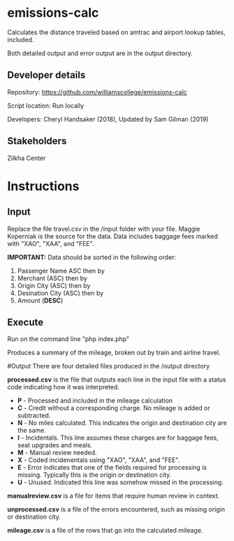 # emissions-calc
Calculates the distance traveled based on amtrac and airport lookup tables, included. 

Both detailed output and error output are in the output directory. 

## Developer details
Repository: https://github.com/williamscollege/emissions-calc

Script location: Run locally 

Developers: Cheryl Handsaker (2018), Updated by Sam Gilman (2019)

## Stakeholders
Zilkha Center

# Instructions
## Input
Replace the file travel.csv in the /input folder with your file.
Maggie Koperniak is the source for the data.
Data includes baggage fees marked with "XAO", "XAA", and "FEE".

__IMPORTANT:__ Data should be sorted in the following order:
1. Passenger Name ASC then by
2. Merchant (ASC) then by
3. Origin City (ASC) then by
4. Desination City (ASC) then by
5. Amount (__DESC__)

## Execute
Run on the command line "php index.php"

Produces a summary of the mileage, broken out by train and airline travel.

#Output
There are four detailed files produced in the /output directory

**processed.csv** is the file that outputs each line in the input file with a status code indicating how it was interpreted.
- __P__ - Processed and included in the mileage calculation
- __C__ - Credit without a corresponding charge. No mileage is added or subtracted.
- __N__ - No miles calculated. This indicates the origin and destination city are the same.
- __I__ - Incidentals. This line assumes these charges are for baggage fees, seat upgrades and meals.
- __M__ - Manual review needed.
- __X__ - Coded incidenentals using "XAO", "XAA", and "FEE".
- __E__ - Error indicates that one of the fields required for processing is missing. Typically this is the origin or destination city.
- __U__ - Unused. Indicated this line was somehow missed in the processing.

**manualreview.csv** is a file for items that require human review in context. 

**unprocessed.csv** is a file of the errors encountered, such as missing origin or destination city. 
 
**mileage.csv** is a file of the rows that go into the calculated mileage.


